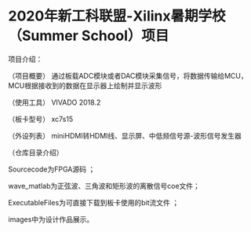 # 2020年新工科联盟-Xilinx暑期学校（Summer School）项目
项目介绍：

（项目概要） 通过板载ADC模块或者DAC模块采集信号，将数据传输给MCU，MCU根据接收到的数据在显示器上绘制并显示波形 

（使用工具） VIVADO 2018.2 

（板卡型号） xc7s15 

（外设列表） miniHDMI转HDMI线、显示屏、中低频信号源-波形信号发生器 

（仓库目录介绍）

Sourcecode为FPGA源码 ；

wave_matlab为正弦波、三角波和矩形波的离散信号coe文件；

ExecutableFiles为可直接下载到板卡使用的bit流文件 ；

images中为设计作品展示。
